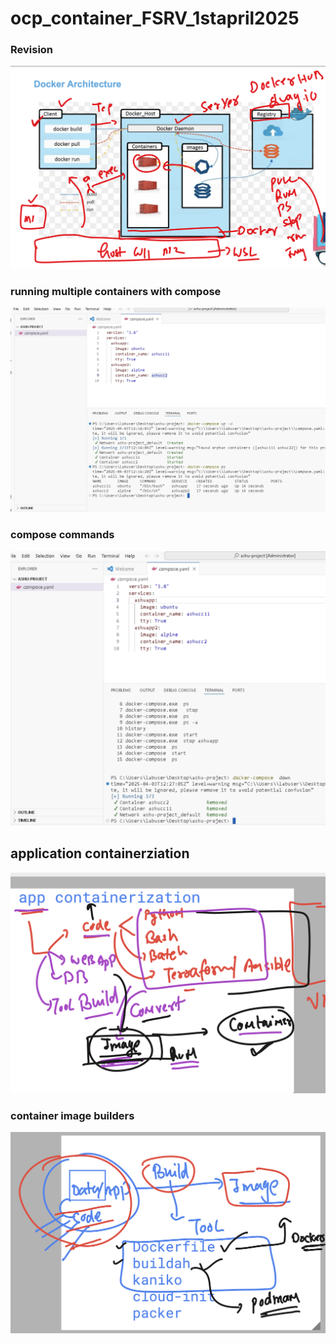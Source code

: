# ocp_container_FSRV_1stapril2025

### Revision 

<img src="rev1.png">

### running multiple containers with compose 

<img src="compose1.png">


### compose commands 

<img src="compose2.png">

## application containerziation 

<img src="appc1.png">

### container image builders 

<img src="appc2.png">